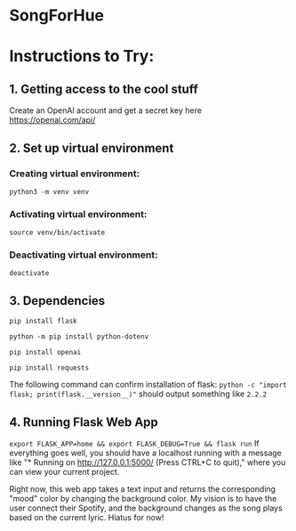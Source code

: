 # SongForHue

# Instructions to Try:
## 1. Getting access to the cool stuff
Create an OpenAI account and get a secret key here https://openai.com/api/

## 2. Set up virtual environment

### Creating virtual environment:
`python3 -m venv venv`

### Activating virtual environment:
`source venv/bin/activate`

### Deactivating virtual environment:
`deactivate`

## 3. Dependencies
`pip install flask`

`python -m pip install python-dotenv`

`pip install openai`

`pip install requests`

The following command can confirm installation of flask:
`python -c "import flask; print(flask.__version__)"`
should output something like
`2.2.2`

## 4. Running Flask Web App
`export FLASK_APP=home && export FLASK_DEBUG=True && flask run`
If everything goes well, you should have a localhost running with a message like "* Running on http://127.0.0.1:5000/ (Press CTRL+C to quit)," where you can view your current project.


Right now, this web app takes a text input and returns the corresponding "mood" color by changing the background color. My vision is to have the user connect their Spotify, and the background changes as the song plays based on the current lyric. Hiatus for now!
